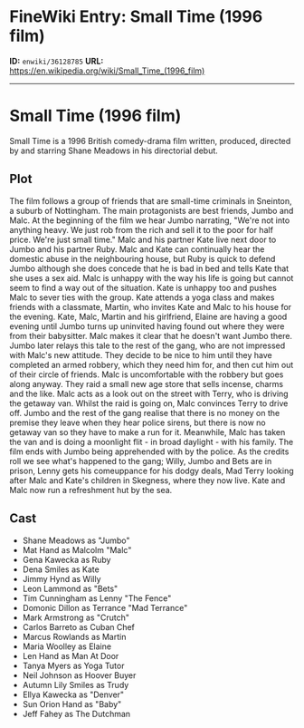# FineWiki Entry: Small Time (1996 film)

**ID:** `enwiki/36128785`
**URL:** <https://en.wikipedia.org/wiki/Small_Time_(1996_film)>

--- 

# Small Time (1996 film)
Small Time is a 1996 British comedy-drama film written, produced, directed by and starring Shane Meadows in his directorial debut.

## Plot
The film follows a group of friends that are small-time criminals in Sneinton, a suburb of Nottingham.  The main protagonists are best friends, Jumbo and Malc.  At the beginning of the film we hear Jumbo narrating, "We're not into anything heavy.  We just rob from the rich and sell it to the poor for half price.  We're just small time."
Malc and his partner Kate live next door to Jumbo and his partner Ruby.  Malc and Kate can continually hear the domestic abuse in the neighbouring house,  but Ruby is quick to defend Jumbo although she does concede that he is bad in bed and tells Kate that she uses a sex aid.
Malc is unhappy with the way his life is going but cannot seem to find a way out of the situation.  Kate is unhappy too and pushes Malc to sever ties with the group.  Kate attends a yoga class and makes friends with a classmate, Martin, who invites Kate and Malc to his house for the evening.   Kate, Malc, Martin and his girlfriend, Elaine are having a good evening until Jumbo turns up uninvited having found out where they were from their babysitter.  Malc makes it clear that he doesn't want Jumbo there.
Jumbo later relays this tale to the rest of the gang, who are not impressed with Malc's new attitude.  They decide to be nice to him until they have completed an armed robbery, which they need him for, and then cut him out of their circle of friends.  Malc is uncomfortable with the robbery but goes along anyway.
They raid a small new age store that sells incense, charms and the like.  Malc acts as a look out on the street with Terry, who is driving the getaway van.  Whilst the raid is going on, Malc convinces Terry to drive off.  Jumbo and the rest of the gang realise that there is no money on the premise they leave when they hear police sirens, but there is now no getaway van so they have to make a run for it.  Meanwhile, Malc has taken the van and is doing a moonlight flit - in broad daylight - with his family.  The film ends with Jumbo being apprehended with by the police.
As the credits roll we see what's happened to the gang; Willy, Jumbo and Bets are in prison, Lenny gets his comeuppance for his dodgy deals, Mad Terry looking after Malc and Kate's children in Skegness, where they now live.  Kate and Malc now run a refreshment hut by the sea.

## Cast
- Shane Meadows as "Jumbo"
- Mat Hand as Malcolm "Malc"
- Gena Kawecka as Ruby
- Dena Smiles as Kate
- Jimmy Hynd as Willy
- Leon Lammond as "Bets"
- Tim Cunningham as Lenny "The Fence"
- Domonic Dillon as Terrance "Mad Terrance"
- Mark Armstrong as "Crutch"
- Carlos Barreto as Cuban Chef
- Marcus Rowlands as Martin
- Maria Woolley as Elaine
- Len Hand as Man At Door
- Tanya Myers as Yoga Tutor
- Neil Johnson as Hoover Buyer
- Autumn Lily Smiles as Trudy
- Ellya Kawecka as "Denver"
- Sun Orion Hand as "Baby"
- Jeff Fahey as The Dutchman

